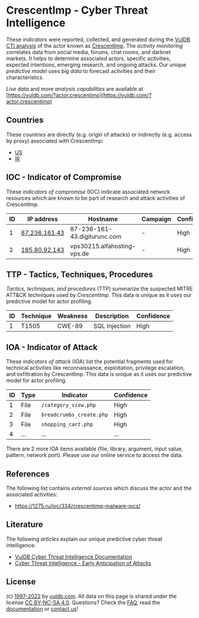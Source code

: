 # CrescentImp - Cyber Threat Intelligence

These _indicators_ were reported, collected, and generated during the [VulDB CTI analysis](https://vuldb.com/?kb.cti) of the actor known as [CrescentImp](https://vuldb.com/?actor.crescentimp). The _activity monitoring_ correlates data from social media, forums, chat rooms, and darknet markets. It helps to determine associated actors, specific activities, expected intentions, emerging research, and ongoing attacks. Our unique _predictive model_ uses _big data_ to forecast activities and their characteristics.

_Live data_ and more _analysis capabilities_ are available at [https://vuldb.com/?actor.crescentimp](https://vuldb.com/?actor.crescentimp)

## Countries

These _countries_ are directly (e.g. origin of attacks) or indirectly (e.g. access by proxy) associated with CrescentImp:

* [US](https://vuldb.com/?country.us)
* [IR](https://vuldb.com/?country.ir)

## IOC - Indicator of Compromise

These _indicators of compromise_ (IOC) indicate associated network resources which are known to be part of research and attack activities of CrescentImp.

ID | IP address | Hostname | Campaign | Confidence
-- | ---------- | -------- | -------- | ----------
1 | [87.236.161.43](https://vuldb.com/?ip.87.236.161.43) | 87-236-161-43.digiturunc.com | - | High
2 | [185.80.92.143](https://vuldb.com/?ip.185.80.92.143) | vps30215.alfahosting-vps.de | - | High

## TTP - Tactics, Techniques, Procedures

_Tactics, techniques, and procedures_ (TTP) summarize the suspected MITRE ATT&CK techniques used by _CrescentImp_. This data is unique as it uses our predictive model for actor profiling.

ID | Technique | Weakness | Description | Confidence
-- | --------- | -------- | ----------- | ----------
1 | T1505 | CWE-89 | SQL Injection | High

## IOA - Indicator of Attack

These _indicators of attack_ (IOA) list the potential fragments used for technical activities like reconnaissance, exploitation, privilege escalation, and exfiltration by CrescentImp. This data is unique as it uses our predictive model for actor profiling.

ID | Type | Indicator | Confidence
-- | ---- | --------- | ----------
1 | File | `/category_view.php` | High
2 | File | `breadcrumbs_create.php` | High
3 | File | `shopping_cart.php` | High
4 | ... | ... | ...

There are 2 more IOA items available (file, library, argument, input value, pattern, network port). Please use our online service to access the data.

## References

The following list contains _external sources_ which discuss the actor and the associated activities:

* https://1275.ru/ioc/334/crescentimp-malware-iocs/

## Literature

The following _articles_ explain our unique predictive cyber threat intelligence:

* [VulDB Cyber Threat Intelligence Documentation](https://vuldb.com/?kb.cti)
* [Cyber Threat Intelligence - Early Anticipation of Attacks](https://www.scip.ch/en/?labs.20201022)

## License

(c) [1997-2022](https://vuldb.com/?kb.changelog) by [vuldb.com](https://vuldb.com/?kb.about). All data on this page is shared under the license [CC BY-NC-SA 4.0](https://creativecommons.org/licenses/by-nc-sa/4.0/). Questions? Check the [FAQ](https://vuldb.com/?kb.faq), read the [documentation](https://vuldb.com/?kb) or [contact us](https://vuldb.com/?contact)!
